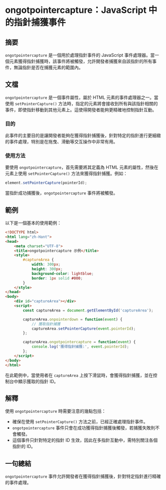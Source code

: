 <!--
Meta Description: # ongotpointercapture：JavaScript 中的指針捕獲事件 ## 摘要 `ongotpointercapture` 是一個用於處理指針事件的 JavaScript 事件處理器。當一個元素獲得指針捕獲時，該事件將被觸發，允許開發者捕獲來自該指針的所有事件，無論指針是否在捕獲元素...
Meta Keywords: ongotpointercapture, capturearea, html, setpointercapture, event
-->

# ongotpointercapture：JavaScript 中的指針捕獲事件

## 摘要
`ongotpointercapture` 是一個用於處理指針事件的 JavaScript 事件處理器。當一個元素獲得指針捕獲時，該事件將被觸發，允許開發者捕獲來自該指針的所有事件，無論指針是否在捕獲元素的範圍內。

## 文檔
`ongotpointercapture` 是一個事件屬性，屬於 HTML 元素的事件處理器之一。當使用 `setPointerCapture()` 方法時，指定的元素將會接收到所有與該指針相關的事件，即使指針移動到其他元素上。這使得開發者能夠更精確地控制指針互動。

### 目的
此事件的主要目的是讓開發者能夠在獲得指針捕獲後，針對特定的指針進行更細緻的事件處理，特別是在拖曳、滑動等交互操作中非常有用。

### 使用方法
要使用 `ongotpointercapture`，首先需要將其定義為 HTML 元素的屬性，然後在元素上使用 `setPointerCapture()` 方法來獲得指針捕獲。例如：

```javascript
element.setPointerCapture(pointerId);
```

當指針成功捕獲後，`ongotpointercapture` 事件將被觸發。

## 範例
以下是一個基本的使用範例：

```html
<!DOCTYPE html>
<html lang="zh-Hant">
<head>
    <meta charset="UTF-8">
    <title>ongotpointercapture 示例</title>
    <style>
        #captureArea {
            width: 300px;
            height: 300px;
            background-color: lightblue;
            border: 1px solid #000;
        }
    </style>
</head>
<body>
    <div id="captureArea"></div>
    <script>
        const captureArea = document.getElementById('captureArea');

        captureArea.onpointerdown = function(event) {
            // 獲取指針捕獲
            captureArea.setPointerCapture(event.pointerId);
        };

        captureArea.ongotpointercapture = function(event) {
            console.log('獲得指針捕獲:', event.pointerId);
        };
    </script>
</body>
</html>
```

在此範例中，當使用者在 `captureArea` 上按下滑鼠時，會獲得指針捕獲，並在控制台中顯示獲取的指針 ID。

## 解釋
使用 `ongotpointercapture` 時需要注意的幾點包括：
- 確保在使用 `setPointerCapture()` 方法之前，已經正確處理指針事件。
- `ongotpointercapture` 事件只會在成功獲得指針捕獲後觸發，若捕獲失敗則不會觸發。
- 這個事件只針對特定的指針 ID 生效，因此在多指針互動中，需特別關注各個指針的 ID。

## 一句總結
`ongotpointercapture` 事件允許開發者在獲得指針捕獲後，針對特定指針進行精確的事件處理。
